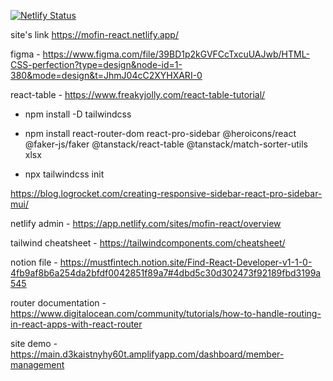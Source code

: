 [![Netlify Status](https://api.netlify.com/api/v1/badges/fd74bccc-594f-4ba4-84e0-693fbe97299b/deploy-status)](https://app.netlify.com/sites/mofin-react/deploys)

site's link https://mofin-react.netlify.app/ 

figma - https://www.figma.com/file/39BD1p2kGVFCcTxcuUAJwb/HTML-CSS-perfection?type=design&node-id=1-380&mode=design&t=JhmJ04cC2XYHXARI-0

react-table - https://www.freakyjolly.com/react-table-tutorial/

- npm install -D tailwindcss 

- npm install react-router-dom react-pro-sidebar  @heroicons/react @faker-js/faker @tanstack/react-table @tanstack/match-sorter-utils xlsx
- npx tailwindcss init

https://blog.logrocket.com/creating-responsive-sidebar-react-pro-sidebar-mui/

netlify admin - https://app.netlify.com/sites/mofin-react/overview

tailwind cheatsheet - https://tailwindcomponents.com/cheatsheet/

notion file - https://mustfintech.notion.site/Find-React-Developer-v1-1-0-4fb9af8b6a254da2bfdf0042851f89a7#4dbd5c30d302473f92189fbd3199a545

router documentation - https://www.digitalocean.com/community/tutorials/how-to-handle-routing-in-react-apps-with-react-router

site demo - https://main.d3kaistnyhy60t.amplifyapp.com/dashboard/member-management